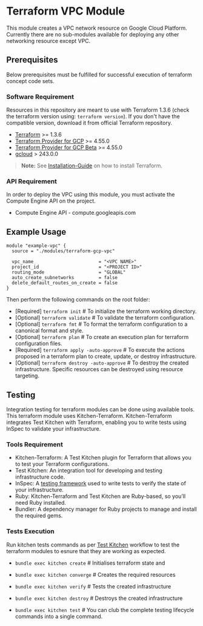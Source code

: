 # Terraform VPC Module
This module creates a VPC network resource on Google Cloud Platform.
Currently there are no sub-modules available for deploying any other networking resource except VPC.

## Prerequisites
Below prerequisites must be fulfilled for successful execution of terraform concept code sets.

### Software Requirement
Resources in this repository are meant to use with Terraform 1.3.6 (check the terraform version using: `terraform version`). If you don't have the compatible version, download it from official Terraform repository.

- [Terraform](https://www.terraform.io/downloads.html) >= 1.3.6
- [Terraform Provider for GCP](https://github.com/terraform-providers/terraform-provider-google) >= 4.55.0
- [Terraform Provider for GCP Beta](https://github.com/terraform-providers/terraform-provider-google-beta) >= 4.55.0
- [gcloud](https://cloud.google.com/sdk/gcloud/) > 243.0.0

> **Note:**
> See [Installation-Guide](https://gist.github.com/anupam-sy/7458df6506e8e3cfb28c0ff56fab546a) on how to install Terraform.

### API Requirement
In order to deploy the VPC using this module, you must activate the Compute Engine API on the project.

- Compute Engine API - compute.googleapis.com

## Example Usage
```
module "example-vpc" {
  source = "./modules/terraform-gcp-vpc"

  vpc_name                        = "<VPC NAME>"
  project_id                      = "<PROJECT ID>"
  routing_mode                    = "GLOBAL"
  auto_create_subnetworks         = false
  delete_default_routes_on_create = false
}
```

Then perform the following commands on the root folder:

-   [Required] `terraform init` # To initialize the terraform working directory.
-   [Optional] `terraform validate` # To validate the terraform configuration.
-   [Optional] `terraform fmt` # To format the terraform configuration to a canonical format and style.
-   [Optional] `terraform plan` # To create an execution plan for terraform configuration files.
-   [Required] `terraform apply -auto-approve` # To execute the actions proposed in a terraform plan to create, update, or destroy infrastructure.
-   [Optional] `terraform destroy -auto-approve` # To destroy the created infrastructure. Specific resources can be destroyed using resource targeting.

## Testing
Integration testing for terraform modules can be done using available tools. This terraform module uses Kitchen-Terraform. Kitchen-Terraform integrates Test Kitchen with Terraform, enabling you to write tests using InSpec to validate your infrastructure.

### Tools Requirement
- Kitchen-Terraform: A Test Kitchen plugin for Terraform that allows you to test your Terraform configurations.
- Test Kitchen: An integration tool for developing and testing infrastructure code.
- InSpec: A [testing framework](https://docs.chef.io/inspec/) used to write tests to verify the state of your infrastructure.
- Ruby: Kitchen-Terraform and Test Kitchen are Ruby-based, so you’ll need Ruby installed.
- Bundler: A dependency manager for Ruby projects to manage and install the required gems.

### Tests Execution
Run kitchen tests commands as per [Test Kitchen](https://kitchen.ci/) workflow to test the terraform modules to esnure that they are working as expected.

- `bundle exec kitchen create` # Initialises terraform state and
- `bundle exec kitchen converge` # Creates the required resources
- `bundle exec kitchen verify` # Tests the created infrastructure
- `bundle exec kitchen destroy` # Destroys the created infrastructure

- `bundle exec kitchen test` # You can club the complete testing lifecycle commands into a single command.
